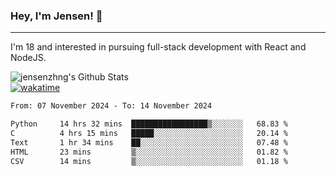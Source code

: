 ### Hey, I'm Jensen! 👋

---

I'm 18 and interested in pursuing full-stack development with React and NodeJS.

![jensenzhng's Github Stats](https://github-readme-stats.vercel.app/api?username=jensenzhng&theme=dark&show_icons=true&count_private=true)
<br />
[![wakatime](https://wakatime.com/badge/user/cbfc263d-3611-4e36-8278-8fad45fe3f62.svg)](https://wakatime.com/@cbfc263d-3611-4e36-8278-8fad45fe3f62)

<!--START_SECTION:waka-->

```txt
From: 07 November 2024 - To: 14 November 2024

Python     14 hrs 32 mins  █████████████████▒░░░░░░░   68.83 %
C          4 hrs 15 mins   █████░░░░░░░░░░░░░░░░░░░░   20.14 %
Text       1 hr 34 mins    ██░░░░░░░░░░░░░░░░░░░░░░░   07.48 %
HTML       23 mins         ▒░░░░░░░░░░░░░░░░░░░░░░░░   01.82 %
CSV        14 mins         ▒░░░░░░░░░░░░░░░░░░░░░░░░   01.18 %
```

<!--END_SECTION:waka-->
